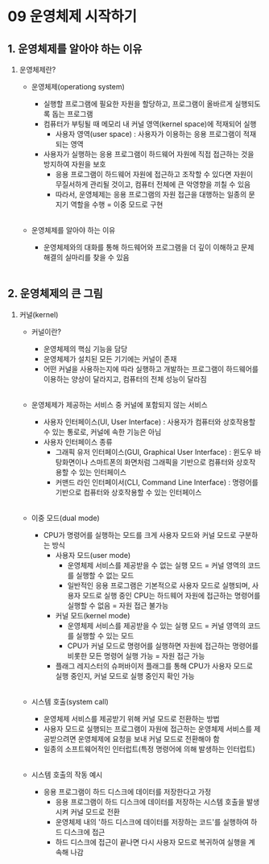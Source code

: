 # 09 운영체제 시작하기

## 1. 운영체제를 알아야 하는 이유
1. 운영체제란?
    - 운영체제(operationg system)
        - 실행할 프로그램에 필요한 자원을 할당하고, 프로그램이 올바르게 실행되도록 돕는 프로그램
        - 컴퓨터가 부팅될 때 메모리 내 커널 영역(kernel space)에 적재되어 실행
            - 사용자 영역(user space) : 사용자가 이용하는 응용 프로그램이 적재되는 영역
        - 사용자가 실행하는 응용 프로그램이 하드웨어 자원에 직접 접근하는 것을 방지하여 자원을 보호
            - 응용 프로그램이 하드웨어 자원에 접근하고 조작할 수 있다면 자원이 무질서하게 관리될 것이고, 컴퓨터 전체에 큰 악영향을 끼칠 수 있음
            - 따라서, 운영체제는 응용 프로그램의  자원 접근을 대행하는 일종의 문지기 역할을 수행 = 이중 모드로 구현<br><br>

    - 운영체제를 알아야 하는 이유
        - 운영체제와의 대화를 통해 하드웨어와 프로그램을 더 깊이 이해하고 문제 해결의 실마리를 찾을 수 있음<br><br>

## 2. 운영체제의 큰 그림
1. 커널(kernel)
    - 커널이란?
        - 운영체제의 핵심 기능을 담당
        - 운영체제가 설치된 모든 기기에는 커널이 존재
        - 어떤 커널을 사용하는지에 따라 실행하고 개발하는 프로그램이 하드웨어를 이용하는 양상이 달라지고, 컴퓨터의 전체 성능이 달라짐<br><br>

    - 운영체제가 제공하는 서비스 중 커널에 포함되지 않는 서비스
        - 사용자 인터페이스(UI, User Interface) : 사용자가 컴퓨터와 상호작용할 수 있는 통로로, 커널에 속한 기능은 아님
        - 사용자 인터페이스 종류
            - 그래픽 유저 인터페이스(GUI, Graphical User Interface) : 윈도우 바탕화면이나 스마트폰의 화면처럼 그래픽을 기반으로 컴퓨터와 상호작용할 수 있는 인터페이스
            - 커맨드 라인 인터페이서(CLI, Command Line Interface) : 명령어를 기반으로 컴퓨터와 상호작용할 수 있는 인터페이스<br><br>

    - 이중 모드(dual mode)
        - CPU가 명령어를 실행하는 모드를 크게 사용자 모드와 커널 모드로 구분하는 방식
            - 사용자 모드(user mode)
                - 운영체제 서비스를 제공받을 수 없는 실행 모드 = 커널 영역의 코드를 실행할 수 없는 모드
                - 일반적인 응용 프로그램은 기본적으로 사용자 모드로 실행되며, 사용자 모드로 실행 중인 CPU는 하드웨어 자원에 접근하는 명령어를 실행할 수 없음 = 자원 접근 불가능
            - 커널 모드(kernel mode)
                - 운영체제 서비스를 제공받을 수 있는 실행 모드 = 커널 영역의 코드를 실행할 수 있는 모드
                - CPU가 커널 모드로 명령어를 실행하면 자원에 접근하는 명령어를 비롯한 모든 명령어 실행 가능 = 자원 접근 가능
            - 플래그 레지스터의 슈퍼바이저 플래그를 통해 CPU가 사용자 모드로 실행 중인지, 커널 모드로 실행 중인지 확인 가능<br><br>

    - 시스템 호출(system call)
        - 운영체제 서비스를 제공받기 위해 커널 모드로 전환하는 방법
        - 사용자 모드로 실행되는 프로그램이 자원에 접근하는 운영체제 서비스를 제공받으려면 운영체제에 요청을 보내 커널 모드로 전환해야 함
        - 일종의 소프트웨어적인 인터럽트(특정 명령어에 의해 발생하는 인터럽트)<br><br>

    - 시스템 호출의 작동 예시
        - 응용 프로그램이 하드 디스크에 데이터를 저장한다고 가정
            - 응용 프로그램이 하드 디스크에 데이터를 저장하는 시스템 호출을 발생시켜 커널 모드로 전환
            - 운영체제 내의 '하드 디스크에 데이터를 저장하는 코드'를 실행하여 하드 디스크에 접근
            - 하드 디스크에 접근이 끝나면 다시 사용자 모드로 복귀하여 실행을 계속해 나감